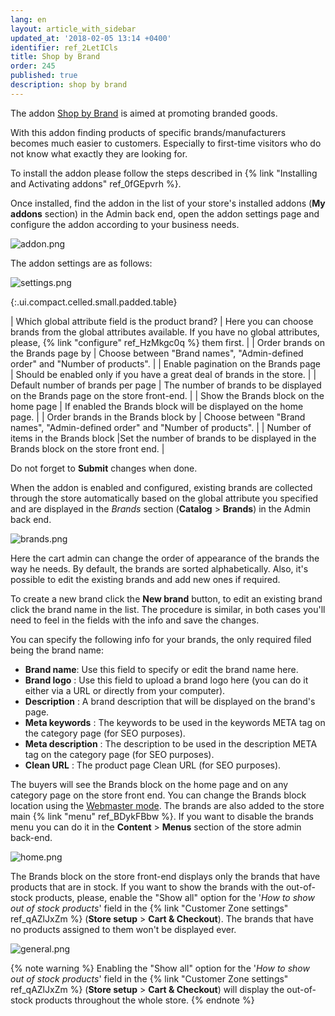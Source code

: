 ```yaml
---
lang: en
layout: article_with_sidebar
updated_at: '2018-02-05 13:14 +0400'
identifier: ref_2LetICls
title: Shop by Brand
order: 245
published: true
description: shop by brand
---
```

The addon [Shop by Brand](https://market.x-cart.com/addons/shop-by-brand.html "Shop by Brand") is aimed at promoting branded goods.

With this addon finding products of specific brands/manufacturers becomes much easier to customers. Especially to first-time visitors who do not know what exactly they are looking for.

To install the addon  please follow the steps described in {% link "Installing and Activating addons" ref_0fGEpvrh %}.

Once installed, find the addon in the list of your store's installed addons (**My addons** section) in the Admin back end, open the addon settings page and configure the addon according to your business needs.

![addon.png]({{site.baseurl}}/attachments/ref_2LetICls/addon.png)

The addon settings are as follows:

![settings.png]({{site.baseurl}}/attachments/ref_2LetICls/settings.png)

{:.ui.compact.celled.small.padded.table} 

| Which global attribute field is the product brand? | Here you can choose brands from the global attributes available. If you have no global attributes, please, {% link "configure" ref_HzMkgc0q %} them first. |
| Order brands on the Brands page by | Choose between "Brand names", "Admin-defined order" and "Number of products". |
| Enable pagination on the Brands page | Should be enabled only if you have a great deal of brands in the store. |
| Default number of brands per page | The number of brands to be displayed on the Brands page on the store front-end. |
| Show the Brands block on the home page | If enabled the Brands block will be displayed on the home page. |
| Order brands in the Brands block by | Choose between "Brand names", "Admin-defined order" and "Number of products". |
| Number of items in the Brands block |Set the number of brands to be displayed in the Brands block on the store front end. |

Do not forget to **Submit** changes when done.

When the addon is enabled and configured, existing brands are collected through the store automatically based on the global attribute you specified and are displayed in the _Brands_ section (**Catalog** > **Brands**) in the Admin back end. 

![brands.png]({{site.baseurl}}/attachments/ref_2LetICls/brands.png)

Here the cart admin can change the order of appearance of the brands the way he needs. By default, the brands are sorted alphabetically. Also, it's possible to edit the existing brands and add new ones if required. 

To create a new brand click the **New brand** button, to edit an existing brand click the brand name in the list. The procedure is similar, in both cases you'll need to feel in the fields with the info and save the changes.

You can specify the following info for your brands, the only required filed being the brand name:
* **Brand name**: Use this field to specify or edit the brand name here.
* **Brand logo** : Use this field to upload a brand logo here (you can do it either via a URL or directly from your computer).
* **Description** : A brand description that will be displayed on the brand's page.
* **Meta keywords** : The keywords to be used in the keywords META tag on the category page (for SEO purposes).
* **Meta description** : The description to be used in the description META tag on the category page (for SEO purposes).
* **Clean URL** : The product page Clean URL (for SEO purposes).

The buyers will see the Brands block on the home page and on any category page on the store front end. You can change the Brands block location using the [Webmaster mode](https://devs.x-cart.com/webinars_and_video_tutorials/using_webmaster_mode_in_x-cart_5.html "Shop by Brand"). The brands are also added to the store main {% link "menu" ref_BDykFBbw %}. If you want to disable the brands menu you can do it in the **Content** > **Menus** section of the store admin back-end.

![home.png]({{site.baseurl}}/attachments/ref_2LetICls/home.png)

The Brands block on the store front-end displays only the brands that have products that are in stock. If you want to show the brands with the out-of-stock products, please, enable the "Show all" option for the '_How to show out of stock products_' field in the {% link "Customer Zone settings" ref_qAZlJxZm %} (**Store setup** > **Cart & Checkout**). The brands that have no products assigned to them won't be displayed ever.

![general.png]({{site.baseurl}}/attachments/ref_2LetICls/general.png)

{% note warning %}
Enabling the "Show all" option for the '_How to show out of stock products_' field in the {% link "Customer Zone settings" ref_qAZlJxZm %} (**Store setup** > **Cart & Checkout**) will display the out-of-stock products throughout the whole store.
{% endnote %}
